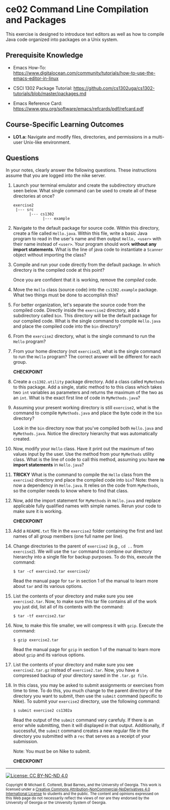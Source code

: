 # ce02 Command Line Compilation and Packages

This exercise is designed to introduce text editors as well as how to compile Java code organized into 
packages on a Unix system.

## Prerequisite Knowledge

* Emacs How-To: https://www.digitalocean.com/community/tutorials/how-to-use-the-emacs-editor-in-linux

* CSCI 1302 Package Tutorial: https://github.com/cs1302uga/cs1302-tutorials/blob/master/packages.md

* Emacs Reference Card: https://www.gnu.org/software/emacs/refcards/pdf/refcard.pdf

## Course-Specific Learning Outcomes

* **LO1.a:** Navigate and modify files, directories, and permissions in a multi-user Unix-like environment.

## Questions

In your notes, clearly answer the following questions. These instructions assume that you are 
logged into the nike server.

1. Launch your terminal emulator and create the subdirectory structure seen below. What single 
   command can be used to create all of these directories at once?

   ```
   exercise2
    |--- src
          |--- cs1302
                |--- example
   ```

1. Navigate to the default package for source code. Within this directory, create a file called 
   `Hello.java`. Within this file, write a basic Java program to read in the user's name and then 
   output `Hello, <user>` with their name instead of `<user>`. Your program should work 
   **without any import statements**.  What is the line of java code to instantiate a `Scanner` 
   object without importing the class?

1. Compile and run your code directly from the default package. In which directory is the compiled
   code at this point?  

   Once you are confident that it is working, remove the _compiled_ code.

1. Move the `Hello` class (source code) into the `cs1302.example` package. What two things must be done to 
   accomplish this?

1. For better organization, let's separate the source code from the compiled code. Directly inside 
   the `exercise2` directory, add a subdirectory called `bin`. This directory will be the default 
   package for our compiled code. What is the single command to compile `Hello.java` and place the 
   compiled code into the `bin` directory?

1. From the `exercise2` directory, what is the single command to run the `Hello` program?

1. From your home directory (not `exercise2`), what is the single command to run the `Hello` 
   program? The correct answer will be different for each group.

    **CHECKPOINT**
    
1. Create a `cs1302.utility` package directory. Add a class called `MyMethods` to this package. 
   Add a single, static method to to this class which takes two `int` variables as parameters and 
   returns the maximum of the two as an `int`. What is the exact first line of code in 
   `MyMethods.java`?

1. Assuming your present working directory is still `exercise2`, what is the command to compile 
   `MyMethods.java` and place the byte code in the `bin` directory? 

   Look in the `bin` directory now that you've compiled both `Hello.java` and `MyMethods.java`. 
   Notice the directory hierarchy that was automatically created.

1. Now, modify your `Hello` class.  Have it print out the maximum of two values input by the 
   user. Use the method from your `MyMethods` utility class. What is the line of code to call this 
   method, assuming you have **no import statements** in `Hello.java`?
  
1. **TRICKY** What is the command to compile the `Hello` class from the `exercise2` directory and place the 
   compiled code into `bin`? Note: there is now a dependency in `Hello.java`. It relies on the code
    from `MyMethods`, so the compiler needs to know where to find that class.

1. Now, add the import statement for `MyMethods` in `Hello.java` and replace applicable fully 
   qualified names with simple names. Rerun your code to make sure it is working.

    **CHECKPOINT**

1. Add a `README.txt` file in the `exercise2` folder containing the first and last names of all group 
   members (one full name per line).

1. Change directories to the parent of `exercise2` (e.g., `cd ..` from `exercise2`). We will use the 
   `tar` command to combine our directory hierarchy into a single file for backup purposes. 
   To do this, execute the command:
   
   ```
   $ tar -cf exercise2.tar exercise2/
   ```

   Read the manual page for `tar` in section 1 of the manual to learn more about `tar` and its 
   various options.

1. List the contents of your directory and make sure you see `exercise2.tar`. Now, to make sure this
   tar file contains all of the work you just did, list all of its contents with the command:
   
   ```
   $ tar -tf exercise2.tar
   ```

1. Now, to make this file smaller, we will compress it with `gzip`. Execute the command:

   ```
   $ gzip exercise2.tar
   ```

   Read the manual page for `gzip` in section 1 of the manual to learn more about `gzip` and its
   various options.

1. List the contents of your directory and make sure you see `exercise2.tar.gz` instead of 
   `exercise2.tar`. Now, you have a compressed backup of your directory saved in the `.tar.gz file`.
   
1. In this class, you may be asked to submit assignments or exercises from time to time. To do this, 
   you much change to the parent directory of the directory you want to submit, then use the `submit`
   command (specific to Nike). To submit your `exercise2` directory, use the following command:

   ```
   $ submit exercise2 cs1302a
   ```

   Read the output of the `submit` command very carefuly. If there is an error while submitting, then
   it will displayed in that output. Additionally, if successful, the `submit` command creates a new 
   regular file in the directory you submitted with a `rec` that serves as a receipt of your submission. 

   Note: You must be on Nike to submit.

   **CHECKPOINT**

<hr/>

[![License: CC BY-NC-ND 4.0](https://img.shields.io/badge/License-CC%20BY--NC--ND%204.0-lightgrey.svg)](http://creativecommons.org/licenses/by-nc-nd/4.0/)

<small>
Copyright &copy; Michael E. Cotterell, Brad Barnes, and the University of Georgia.
This work is licensed under a <a rel="license" href="http://creativecommons.org/licenses/by-nc-nd/4.0/">Creative Commons Attribution-NonCommercial-NoDerivatives 4.0 International License</a> to students and the public.
The content and opinions expressed on this Web page do not necessarily reflect the views of nor are they endorsed by the University of Georgia or the University System of Georgia.
</small>
